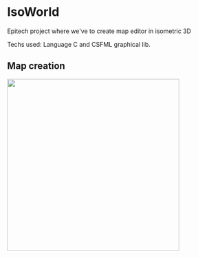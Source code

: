 # IsoWorld
Epitech project where we've to create map editor in isometric 3D

Techs used: Language C and CSFML graphical lib.

## Map creation

<img width="400" src="https://i.goopics.net/Dwrl3.gif"/>

